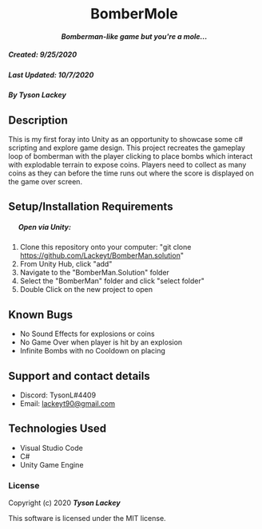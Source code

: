 <h1 align="center"><strong>BomberMole</strong></h1>

<h4 align="center"><em>Bomberman-like game but you're a mole...</em></h4>


##### __Created:__ 9/25/2020
##### __Last Updated:__ 10/7/2020 
##### By _**Tyson Lackey**_  


## Description

This is my first foray into Unity as an opportunity to showcase some c# scripting and explore game design. This project recreates the gameplay loop of bomberman with the player clicking to place bombs which interact with explodable terrain to expose coins. Players need to collect as many coins as they can before the time runs out where the score is displayed on the game over screen. 

## Setup/Installation Requirements

##### &nbsp;&nbsp;&nbsp;&nbsp;&nbsp;&nbsp;Open via Unity:

1. Clone this repository onto your computer:
    "git clone https://github.com/Lackeyt/BomberMan.solution"
2. From Unity Hub, click "add"
3. Navigate to the "BomberMan.Solution" folder
4. Select the "BomberMan" folder and click "select folder"
5. Double Click on the new project to open

## Known Bugs

* No Sound Effects for explosions or coins
* No Game Over when player is hit by an explosion
* Infinite Bombs with no Cooldown on placing

## Support and contact details

* Discord: TysonL#4409
* Email: lackeyt90@gmail.com


## Technologies Used

* Visual Studio Code
* C#
* Unity Game Engine

### License

Copyright (c) 2020 **_Tyson Lackey_**

This software is licensed under the MIT license.